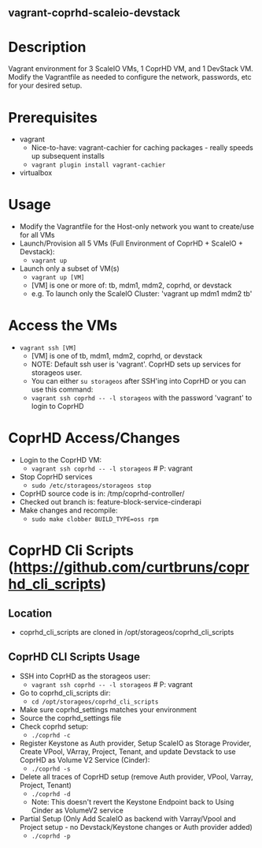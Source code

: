vagrant-coprhd-scaleio-devstack
---------------

# Description

Vagrant environment for 3 ScaleIO VMs, 1 CoprHD VM, and 1 DevStack VM.  Modify the Vagrantfile as needed to configure the network, passwords, etc for your desired setup.

# Prerequisites
* vagrant
  * Nice-to-have: vagrant-cachier for caching packages - really speeds up subsequent installs
  * `vagrant plugin install vagrant-cachier`
* virtualbox

# Usage
* Modify the Vagrantfile for the Host-only network you want to create/use for all VMs
* Launch/Provision all 5 VMs (Full Environment of CoprHD + ScaleIO + Devstack): 
  * `vagrant up`
* Launch only a subset of VM(s)
  * `vagrant up [VM]`
  * [VM] is one or more of: tb, mdm1, mdm2, coprhd, or devstack
  * e.g. To launch only the ScaleIO Cluster: 'vagrant up mdm1 mdm2 tb'

# Access the VMs
* `vagrant ssh [VM]`
  * [VM] is one of tb, mdm1, mdm2, coprhd, or devstack 
  * NOTE: Default ssh user is 'vagrant'.  CoprHD sets up services for storageos user.
  * You can either `su storageos` after SSH'ing into CoprHD or you can use this command:
  * `vagrant ssh coprhd -- -l storageos` with the password 'vagrant' to login to CoprHD

# CoprHD Access/Changes
* Login to the CoprHD VM:
  * `vagrant ssh coprhd -- -l storageos`  # P: vagrant
* Stop CoprHD services
  * `sudo /etc/storageos/storageos stop`
* CoprHD source code is in: /tmp/coprhd-controller/
* Checked out branch is: feature-block-service-cinderapi
* Make changes and recompile:
  * `sudo make clobber BUILD_TYPE=oss rpm`

# CoprHD Cli Scripts (https://github.com/curtbruns/coprhd_cli_scripts)
## Location
* coprhd_cli_scripts are cloned in /opt/storageos/coprhd_cli_scripts

## CoprHD CLI Scripts Usage
* SSH into CoprHD as the storageos user:
  * `vagrant ssh coprhd -- -l storageos`  # P: vagrant
* Go to coprhd_cli_scripts dir:
  * `cd /opt/storageos/coprhd_cli_scripts`
* Make sure coprhd_settings matches your environment
* Source the coprhd_settings file
* Check coprhd setup:
  * `./coprhd -c` 
* Register Keystone as Auth provider, Setup ScaleIO as Storage Provider, Create VPool, VArray, Project, Tenant, and update Devstack to use CoprHD as Volume V2 Service (Cinder):
  * `./coprhd -s`
* Delete all traces of CoprHD setup (remove Auth provider, VPool, Varray, Project, Tenant)
  * `./coprhd -d`
  * Note: This doesn't revert the Keystone Endpoint back to Using Cinder as VolumeV2 service
* Partial Setup (Only Add ScaleIO as backend with Varray/Vpool and Project setup - no Devstack/Keystone changes or Auth provider added)
  * `./coprhd -p`
